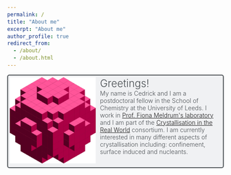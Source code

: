 ```yaml
---
permalink: /
title: "About me"
excerpt: "About me"
author_profile: true
redirect_from:
  - /about/
  - /about.html
---
```

<style>
.grid-container {
  display: grid;
  grid-template-rows: auto;
  grid-gap: 10px;
}
.grid-item{
  border: solid hsl(207, 6%, 30%) 2px;
  border-radius: 5px;
  padding: 4px;
  font-weight: 300;
  color: hsl(207, 6%, 30%);
  background-color: hsla(220, 9%, 93%, 0.7);
}
.float-img-l {
  float: left;
  margin-right: 10px;
  margin-bottom: 5px;
}
.float-img-r {
  float: right;
  margin-left: 10px;
  margin-bottom: 5px;
}
</style>
<div class="grid-container">
  <div class="grid-item">
  <img src="/images/cubes.png" alt="Cube"
    width="200"
    class="float-img-l"/>
  <font size="+2">Greetings!</font> <br style="line-height:20px">
  My name is Cedrick and I am a postdoctoral fellow in the School of Chemistry at the University of Leeds. I work in <a href="http://www1.chem.leeds.ac.uk/FCM/">Prof. Fiona Meldrum's laboratory</a> and I am part of the <a href="https://realworldcrystals.leeds.ac.uk/">Crystallisation in the Real World</a> consortium. I am currently interested in many different aspects of crystallisation including: confinement, surface induced and nucleants.
    </div>
</div>
